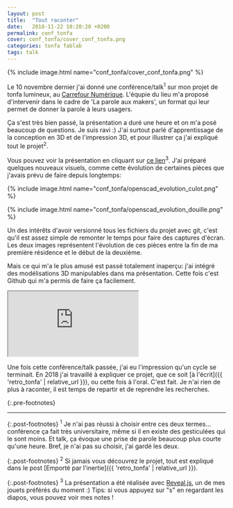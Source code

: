 ```yaml
---
layout: post
title:  "Tout raconter"
date:   2018-11-22 10:20:20 +0200
permalink: conf_tonfa
cover: conf_tonfa/cover_conf_tonfa.png
categories: tonfa fablab
tags: talk
---
```


{% include image.html name="conf_tonfa/cover_conf_tonfa.png" %}

Le 10 novembre dernier j'ai donné une conférence/talk<sup>1</sup> sur mon projet de tonfa lumineux, au <a href="http://www.cite-sciences.fr/fr/au-programme/lieux-ressources/carrefour-numerique2/" target='_blank'>Carrefour Numérique</a>. L'équpie du lieu m'a proposé d'intervenir dans le cadre de 'La parole aux makers', un format qui leur permet de donner la parole à leurs usagers.

Ça s'est très bien passé, la présentation a duré une heure et on m'a posé beaucoup de questions. Je suis ravi :) J'ai surtout parlé d'apprentissage de la conception en 3D et de l'impression 3D, et pour illustrer ça j'ai expliqué tout le projet<sup>2</sup>.
<!--more-->

Vous pouvez voir la présentation en cliquant sur [ce lien](https://ruff9.github.io/conf_bilan_tonfa/)<sup>3</sup>. J'ai préparé quelques nouveaux visuels, comme cette évolution de certaines pièces que j'avais prévu de faire depuis longtemps:

{% include image.html name="conf_tonfa/openscad_evolution_culot.png" %}

{% include image.html name="conf_tonfa/openscad_evolution_douille.png" %}

Un des intérêts d'avoir versionné tous les fichiers du projet avec git, c'est qu'il est assez simple de remonter le temps pour faire des captures d'écran. Les deux images représentent l'évolution de ces pièces entre la fin de ma première résidence et le début de la deuxième.

Mais ce qui m'a le plus amusé est passé totalement inaperçu: j'ai intégré des modélisations 3D manipulables dans ma présentation. Cette fois c'est Github qui m'a permis de faire ça facilement.

<iframe class='github-render' src="https://render.githubusercontent.com/view/solid?commit=8609fe5f18c8fea19bc04d6e6686881c530e23ad&amp;enc_url=68747470733a2f2f7261772e67697468756275736572636f6e74656e742e636f6d2f52756666392f4c696768742f383630396665356631386338666561313962633034643665363638363838316335333065323361642f73746c2f696e746572696575722e73746c&amp;nwo=Ruff9%2FLight&amp;path=stl%2Finterieur.stl&amp;repository_id=37383600&amp;repository_type=Repository#dc3b1000-4c8d-4edf-b070-0424e62d8d99">Viewer requires iframe.</iframe>
<br/>

Une fois cette conférence/talk passée, j'ai eu l'impression qu'un cycle se terminait. En 2018 j'ai travaillé à expliquer ce projet, que ce soit [à l'écrit]({{ 'retro_tonfa' | relative_url }}), ou cette fois à l'oral. C'est fait. Je n'ai rien de plus à raconter, il est temps de repartir et de reprendre les recherches.

{:.pre-footnotes}
<hr/>
{:.post-footnotes}
<sup>1</sup>  Je n'ai pas réussi à choisir entre ces deux termes... conférence ça fait très universitaire, même si il en existe des gesticulées qui le sont moins. Et talk, ça évoque une prise de parole beaucoup plus courte qu'une heure. Bref, je n'ai pas su choisir, j'ai gardé les deux.

{:.post-footnotes}
<sup>2</sup>  Si jamais vous découvrez le projet, tout est expliqué dans le post [Emporté par l'inertie]({{ 'retro_tonfa' | relative_url }}).

{:.post-footnotes}
<sup>3</sup> La présentation a été réalisée avec [Reveal.js](https://github.com/hakimel/reveal.js), un de mes jouets préférés du moment :) Tips: si vous appuyez sur "s" en regardant les diapos, vous pouvez voir mes notes !